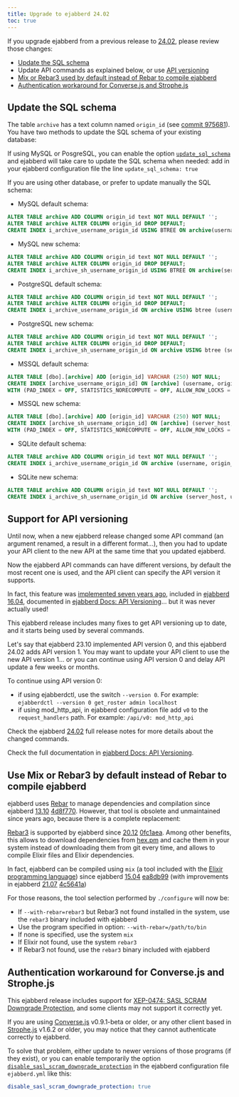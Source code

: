 ```yaml
---
title: Upgrade to ejabberd 24.02
toc: true
---
```


If you upgrade ejabberd from a previous release to [24.02](/archive/20_02/),
please review those changes:

- [Update the SQL schema](#sql)
- Update API commands as explained below, or use [API versioning](#api)
- [Mix or Rebar3 used by default instead of Rebar to compile ejabberd](#mixdefault)
- [Authentication workaround for Converse.js and Strophe.js](#converse)

## <a name="sql"></a>Update the SQL schema

The table `archive` has a text column named `origin_id` (see [commit 975681](https://github.com/processone/ejabberd/commit/975681)). You have two methods to update the SQL schema of your existing database:

If using MySQL or PosgreSQL, you can enable the option [`update_sql_schema`](https://docs.ejabberd.im/admin/configuration/toplevel/#update-sql-schema) and ejabberd will take care to update the SQL schema when needed: add in your ejabberd configuration file the line `update_sql_schema: true`

If you are using other database, or prefer to update manually the SQL schema:

* MySQL default schema:
```sql
ALTER TABLE archive ADD COLUMN origin_id text NOT NULL DEFAULT '';
ALTER TABLE archive ALTER COLUMN origin_id DROP DEFAULT;
CREATE INDEX i_archive_username_origin_id USING BTREE ON archive(username(191), origin_id(191));
```

* MySQL new schema:
```sql
ALTER TABLE archive ADD COLUMN origin_id text NOT NULL DEFAULT '';
ALTER TABLE archive ALTER COLUMN origin_id DROP DEFAULT;
CREATE INDEX i_archive_sh_username_origin_id USING BTREE ON archive(server_host(191), username(191), origin_id(191))
```

* PostgreSQL default schema:
```sql
ALTER TABLE archive ADD COLUMN origin_id text NOT NULL DEFAULT '';
ALTER TABLE archive ALTER COLUMN origin_id DROP DEFAULT;
CREATE INDEX i_archive_username_origin_id ON archive USING btree (username, origin_id);
```

* PostgreSQL new schema:
```sql
ALTER TABLE archive ADD COLUMN origin_id text NOT NULL DEFAULT '';
ALTER TABLE archive ALTER COLUMN origin_id DROP DEFAULT;
CREATE INDEX i_archive_sh_username_origin_id ON archive USING btree (server_host, username, origin_id);
```

* MSSQL default schema:
```sql
ALTER TABLE [dbo].[archive] ADD [origin_id] VARCHAR (250) NOT NULL;
CREATE INDEX [archive_username_origin_id] ON [archive] (username, origin_id)
WITH (PAD_INDEX = OFF, STATISTICS_NORECOMPUTE = OFF, ALLOW_ROW_LOCKS = ON, ALLOW_PAGE_LOCKS = ON);
```

* MSSQL new schema:
```sql
ALTER TABLE [dbo].[archive] ADD [origin_id] VARCHAR (250) NOT NULL;
CREATE INDEX [archive_sh_username_origin_id] ON [archive] (server_host, username, origin_id)
WITH (PAD_INDEX = OFF, STATISTICS_NORECOMPUTE = OFF, ALLOW_ROW_LOCKS = ON, ALLOW_PAGE_LOCKS = ON);
```

* SQLite default schema:
```sql
ALTER TABLE archive ADD COLUMN origin_id text NOT NULL DEFAULT '';
CREATE INDEX i_archive_username_origin_id ON archive (username, origin_id);
```

* SQLite new schema:
```sql
ALTER TABLE archive ADD COLUMN origin_id text NOT NULL DEFAULT '';
CREATE INDEX i_archive_sh_username_origin_id ON archive (server_host, username, origin_id);
```

## <a name="api"></a>Support for API versioning

Until now, when a new ejabberd release changed some API command (an argument renamed, a result in a different format...), then you had to update your API client to the new API at the same time that you updated ejabberd.

Now the ejabberd API commands can have different versions, by default the most recent one is used, and the API client can specify the API version it supports.

In fact, this feature was [implemented seven years ago](https://github.com/processone/ejabberd/commit/3dc55c6d47e3093a6147ce275c7269a7d08ffc45), included in [ejabberd 16.04](https://www.process-one.net/blog/ejabberd-16-04/), documented in [ejabberd Docs: API Versioning](https://docs.ejabberd.im/developer/ejabberd-api/api_versioning/)... but it was never actually used!

This ejabberd release includes many fixes to get API versioning up to date, and it starts being used by several commands.

Let's say that ejabberd 23.10 implemented API version 0, and this ejabberd 24.02 adds API version 1. You may want to update your API client to use the new API version 1... or you can continue using API version 0 and delay API update a few weeks or months.

To continue using API version 0:
- if using ejabberdctl, use the switch `--version 0`. For example: `ejabberdctl --version 0 get_roster admin localhost`
- if using mod_http_api, in ejabberd configuration file add `v0` to the `request_handlers` path. For example: `/api/v0: mod_http_api`

Check the ejabberd [24.02](/archive/20_02/) full release notes for more details about the changed commands.

Check the full documentation in [ejabberd Docs: API Versioning](https://docs.ejabberd.im/developer/ejabberd-api/api_versioning/).

## <a name="mixdefault"></a>Use Mix or Rebar3 by default instead of Rebar to compile ejabberd

ejabberd uses [Rebar](https://github.com/rebar/rebar) to manage dependencies and compilation since ejabberd [13.10](https://www.process-one.net/blog/ejabberd-community-13-10/) [4d8f770](https://github.com/processone/ejabberd/commit/4d8f7706240a1603468968f47fc7b150b788d62f). However, that tool is obsolete and unmaintained since years ago, because there is a complete replacement:

[Rebar3](https://github.com/erlang/rebar3) is supported by ejabberd since [20.12](https://www.process-one.net/blog/ejabberd-20-12/) [0fc1aea](https://github.com/processone/ejabberd/commit/0fc1aea379924b6f83f274f173d0bbd163cae1c2). Among other benefits, this allows to download dependencies from [hex.pm](https://hex.pm/) and cache them in your system instead of downloading them from git every time, and allows to compile Elixir files and Elixir dependencies.

In fact, ejabberd can be compiled using `mix` (a tool included with the [Elixir programming language](https://elixir-lang.org/)) since ejabberd [15.04](https://www.process-one.net/blog/ejabberd-15-04/) [ea8db99](https://github.com/processone/ejabberd/commit/ea8db9967fbfe53f581c3ae721657d9e6f919864) (with improvements in ejabberd [21.07](https://www.process-one.net/blog/ejabberd-22-07/) [4c5641a](https://github.com/processone/ejabberd/commit/4c5641a6489d0669b4220b5ac759a4e1271af3b5))

For those reasons, the tool selection performed by `./configure` will now be:

- If `--with-rebar=rebar3` but Rebar3 not found installed in the system, use the `rebar3` binary included with ejabberd
- Use the program specified in option: `--with-rebar=/path/to/bin`
- If none is specified, use the system `mix`
- If Elixir not found, use the system `rebar3`
- If Rebar3 not found, use the `rebar3` binary included with ejabberd

## <a name="converse"></a>Authentication workaround for Converse.js and Strophe.js

This ejabberd release includes support for [XEP-0474: SASL SCRAM Downgrade Protection](https://xmpp.org/extensions/xep-0474.html), and some clients may not support it correctly yet.

If you are using [Converse.js](https://github.com/conversejs/converse.js) v0.9.1-beta or older, or any other client based in [Strophe.js](https://github.com/strophe/strophejs) v1.6.2 or older, you may notice that they cannot authenticate correctly to ejabberd.

To solve that problem, either update to newer versions of those programs (if they exist), or you can enable temporarily the option [`disable_sasl_scram_downgrade_protection`](https://docs.ejabberd.im/admin/configuration/toplevel/#disable-sasl-scram-downgrade-protection) in the ejabberd configuration file `ejabberd.yml` like this:
```yaml
disable_sasl_scram_downgrade_protection: true
```

